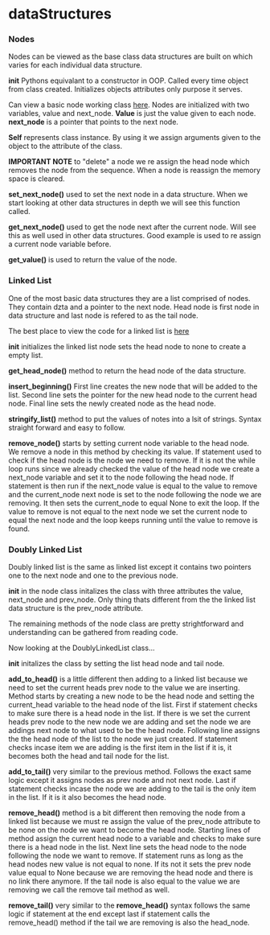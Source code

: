 # dataStructures

### Nodes

Nodes can be viewed as the base class data structures are built on which varies for each individual data structure. 

**__init__** Pythons equivalant to a constructor in OOP. Called every time object from class created. Initializes objects attributes only purpose it serves.

Can view a basic node working class [here](https://github.com/coxner/dataStructures/blob/master/Queue%20Shell/node.py). Nodes are initialized with two variables, value and next_node. **Value** is just the value given to each node. **next_node** is a pointer that points to the next node.  

**Self** represents class instance. By using it we assign arguments given to the object to the attribute of the class.

**IMPORTANT NOTE** to "delete" a node we re assign the head node which removes the node from the sequence. When a node is reassign the memory space is cleared. 

**set_next_node()** used to set the next node in a data structure. When we start looking at other data structures in depth we will see this function called. 

**get_next_node()** used to get the node next after the current node. Will see this as well used in other data structures. Good example is used to re assign a current node variable before. 

**get_value()** is used to return the value of the node.

### Linked List

One of the most basic data structures they are a list comprised of nodes. They contain dzta and a pointer to the next node. Head node is first node in data structure and last node is refered to as the tail node. 

The best place to view the code for a linked list is [here](https://github.com/coxner/dataStructures/blob/master/linkedlist.py)

**__init__** initializes the linked list node sets the head node to none to create a empty list.

**get_head_node()** method to return the head node of the data structure. 

**insert_beginning()** First line creates the new node that will be added to the list. Second line sets the pointer for the new head node to the current head node. Final line sets the newly created node as the head node. 

**stringify_list()** method to put the values of notes into a lsit of strings. Syntax straight forward and easy to follow. 

**remove_node()** starts by setting current node variable to the head node. We remove a node in this method by checking its value. If statement used to check if the head node is the node we need to remove. If it is not the while loop runs since we already checked the value of the head node we create a next_node variable and set it to the node following the head node. If statement is then run if the next_node value is equal to the value to remove and the current_node next node is set to the node following the node we are removing. It then sets the current_node to equal None to exit the loop. If the value to remove is not equal to the next node we set the current node to equal the next node and the loop keeps running until the value to remove is found. 

### Doubly Linked List

Doubly linked list is the same as linked list except it contains two pointers one to the next node and one to the previous node. 

**__init__** in the node class initalizes the class with three attributes the value, next_node and prev_node. Only thing thats different from the the linked list data structure is the prev_node attribute.

The remaining methods of the node class are pretty strightforward and understanding can be gathered from reading code. 

Now looking at the DoublyLinkedList class...

**__init__** initalizes the class by setting the list head node and tail node. 

**add_to_head()** is a little different then adding to a linked list because we need to set the current heads prev node to the value we are inserting. Method starts by creating a new node to be the head node and setting the current_head variable to the head node of the list. First if statement checks to make sure there is a head node in the list. If there is we set the current heads prev node to the new node we are adding and set the node we are addings next node to what used to be the head node. Following line assigns the the head node of the list to the node we just created. If statement checks incase item we are adding is the first item in the list if it is, it becomes both the head and tail node for the list.

**add_to_tail()** very similar to the previous method. Follows the exact same logic except it assigns nodes as prev node and not next node. Last if statement checks incase the node we are adding to the tail is the only item in the list. If it is it also becomes the head node. 

**remove_head()** method is a bit different then removing the node from a linked list because we must re assign the value of the prev_node attribute to be none on the node we want to become the head node. Starting lines of method assign the current head node to a variable and checks to make sure there is a head node in the list. Next line sets the head node to the node following the node we want to remove. If statement runs as long as the head nodes new value is not equal to none. If its not it sets the prev node value equal to None because we are removing the head node and there is no link there anymore. If the tail node is also equal to the value we are removing we call the remove tail method as well. 

**remove_tail()** very similar to the **remove_head()** syntax follows the same logic if statement at the end except last if statement calls the remove_head() method if the tail we are removing is also the head_node. 


